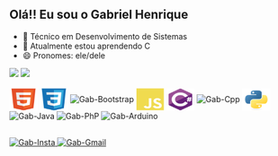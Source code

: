 ## Olá!! Eu sou o Gabriel Henrique

- 🔭 Técnico em Desenvolvimento de Sistemas
- 🌱 Atualmente estou aprendendo C
- 😄 Pronomes: ele/dele

<!--
  ![gabduart GitHub stats](https://github-readme-stats.vercel.app/api?username=gabduart&show_icons=true&theme=tokyonight)
  ![Top Langs](https://github-readme-stats.vercel.app/api/top-langs/?username=gabduart&layout=compact)
-->

<div>
  <a href="https://github.com/gabduart"></a>
  <img height="180em" src="![gabduart GitHub stats](https://github-readme-stats.vercel.app/api?username=gabduart&show_icons=true&theme=dark&include_all_commits=true&count_private=true)">
  <!-- <img height="180em" src="https://github-readme-stats.vercel.app/api?username=gabduart&show_icons=true&theme=dark&include_all_commits=true&count_private=true"> -->
  <img height="180em" src="![Top Langs](https://github-readme-stats.vercel.app/api/top-langs/?username=gabduart&layout=compact&theme=dark)">
  <!-- <img height="180em" src="https://github-readme-stats.vercel.app/api/top-langs/?username=gabduart&langs_count=16&layout=compact&theme=dark"> -->
</div>

<div style="display: inline_block"><br>
  <img align="center" alt="Gab-HTML" height="40" width="50" src="https://raw.githubusercontent.com/devicons/devicon/master/icons/html5/html5-original.svg">
  <img align="center" alt="Gab-CSS" height="40" width="50" src="https://raw.githubusercontent.com/devicons/devicon/master/icons/css3/css3-original.svg">
  <img align="center" alt="Gab-Bootstrap" height="40" width="50" src="https://cdn.jsdelivr.net/gh/devicons/devicon@latest/icons/bootstrap/bootstrap-original.svg">
  <img align="center" alt="Gab-Js" height="40" width="50" src="https://raw.githubusercontent.com/devicons/devicon/master/icons/javascript/javascript-plain.svg">
  <img align="center" alt="Gab-Csharp" height="40" width="50" src="https://raw.githubusercontent.com/devicons/devicon/master/icons/csharp/csharp-original.svg">
  <img align="center" alt="Gab-Cpp" height="40" width="50" src="https://cdn.jsdelivr.net/gh/devicons/devicon@latest/icons/cplusplus/cplusplus-original.svg">
  <img align="center" alt="Gab-Python" height="40" width="50" src="https://raw.githubusercontent.com/devicons/devicon/master/icons/python/python-original.svg">
  <img align="center" alt="Gab-Java" height="40" width="50" src="https://cdn.jsdelivr.net/gh/devicons/devicon@latest/icons/java/java-original.svg">
  <img align="center" alt="Gab-PhP" height="40" width="50" src="https://cdn.jsdelivr.net/gh/devicons/devicon@latest/icons/php/php-original.svg">
  <img align="center" alt="Gab-Arduino" height="40" width="50" src="https://cdn.jsdelivr.net/gh/devicons/devicon@latest/icons/arduino/arduino-original.svg">
</div>

##

<div>
  <a href="https://www.instagram.com/gabd.uart/" target="_balnk">
    <img alt="Gab-Insta" src="https://img.shields.io/badge/Instagram-E4405F?style=for-the-badge&logo=instagram&logoColor=white">
  </a>
  <a href="mailto:gabduart68@gmail.com" target="_balnk">
    <img alt="Gab-Gmail" src="https://img.shields.io/badge/Gmail-D14836?style=for-the-badge&logo=gmail&logoColor=white">
  </a>
</div>

